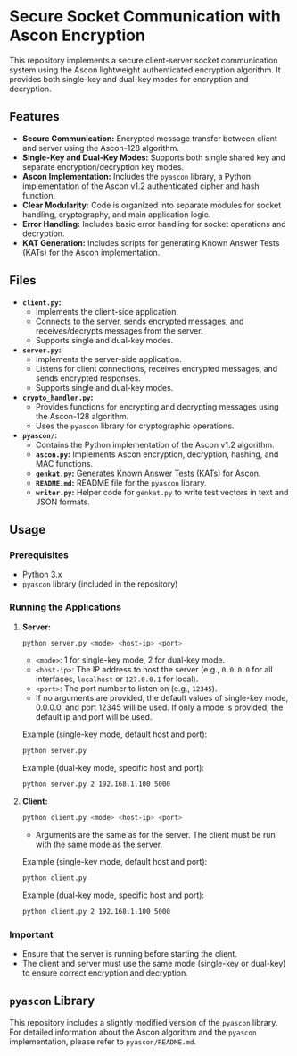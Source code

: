 # Secure Socket Communication with Ascon Encryption

This repository implements a secure client-server socket communication system using the Ascon lightweight authenticated encryption algorithm. It provides both single-key and dual-key modes for encryption and decryption.

## Features

* **Secure Communication:** Encrypted message transfer between client and server using the Ascon-128 algorithm.
* **Single-Key and Dual-Key Modes:** Supports both single shared key and separate encryption/decryption key modes.
* **Ascon Implementation:** Includes the `pyascon` library, a Python implementation of the Ascon v1.2 authenticated cipher and hash function.
* **Clear Modularity:** Code is organized into separate modules for socket handling, cryptography, and main application logic.
* **Error Handling:** Includes basic error handling for socket operations and decryption.
* **KAT Generation:** Includes scripts for generating Known Answer Tests (KATs) for the Ascon implementation.

## Files

* **`client.py`:**
    * Implements the client-side application.
    * Connects to the server, sends encrypted messages, and receives/decrypts messages from the server.
    * Supports single and dual-key modes.
* **`server.py`:**
    * Implements the server-side application.
    * Listens for client connections, receives encrypted messages, and sends encrypted responses.
    * Supports single and dual-key modes.
* **`crypto_handler.py`:**
    * Provides functions for encrypting and decrypting messages using the Ascon-128 algorithm.
    * Uses the `pyascon` library for cryptographic operations.
* **`pyascon/`:**
    * Contains the Python implementation of the Ascon v1.2 algorithm.
    * **`ascon.py`:** Implements Ascon encryption, decryption, hashing, and MAC functions.
    * **`genkat.py`:** Generates Known Answer Tests (KATs) for Ascon.
    * **`README.md`:** README file for the `pyascon` library.
    * **`writer.py`:** Helper code for `genkat.py` to write test vectors in text and JSON formats.

## Usage

### Prerequisites

* Python 3.x
* `pyascon` library (included in the repository)

### Running the Applications

1.  **Server:**

    ```bash
    python server.py <mode> <host-ip> <port>
    ```

    * `<mode>`:  1 for single-key mode, 2 for dual-key mode.
    * `<host-ip>`: The IP address to host the server (e.g., `0.0.0.0` for all interfaces, `localhost` or `127.0.0.1` for local).
    * `<port>`: The port number to listen on (e.g., `12345`).
    * If no arguments are provided, the default values of single-key mode, 0.0.0.0, and port 12345 will be used. If only a mode is provided, the default ip and port will be used.

    Example (single-key mode, default host and port):

    ```bash
    python server.py
    ```

    Example (dual-key mode, specific host and port):

    ```bash
    python server.py 2 192.168.1.100 5000
    ```

2.  **Client:**

    ```bash
    python client.py <mode> <host-ip> <port>
    ```

    * Arguments are the same as for the server.  The client must be run with the same mode as the server.

    Example (single-key mode, default host and port):

    ```bash
    python client.py
    ```

    Example (dual-key mode, specific host and port):

    ```bash
    python client.py 2 192.168.1.100 5000
    ```

### Important

* Ensure that the server is running before starting the client.
* The client and server must use the same mode (single-key or dual-key) to ensure correct encryption and decryption.

## `pyascon` Library

This repository includes a slightly modified version of the `pyascon` library. For detailed information about the Ascon algorithm and the `pyascon` implementation, please refer to `pyascon/README.md`.

